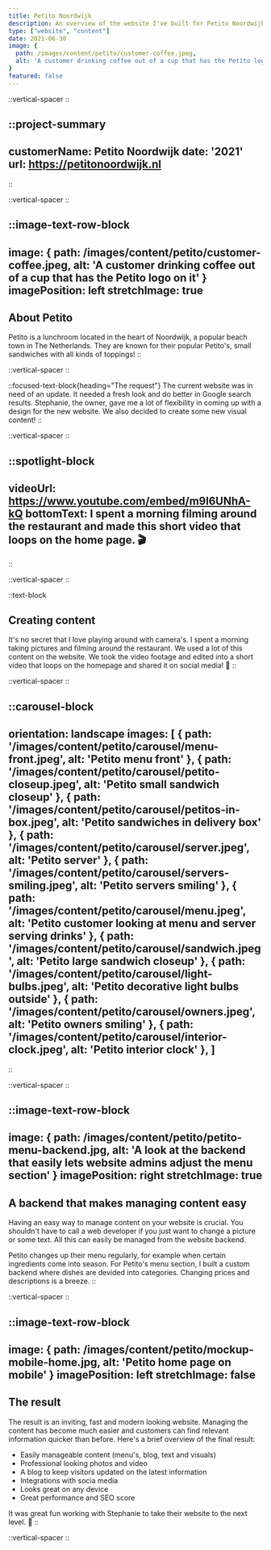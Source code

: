 ```yaml
---
title: Petito Noordwijk
description: An overview of the website I've built for Petito Noordwijk.
type: ["website", "content"]
date: 2021-06-30
image: {
  path: /images/content/petito/customer-coffee.jpeg,
  alt: 'A customer drinking coffee out of a cup that has the Petito logo on it'
}
featured: false
---
```


::vertical-spacer
::

::project-summary
---
customerName: Petito Noordwijk
date: '2021'
url: https://petitonoordwijk.nl
---
::

::vertical-spacer
::


::image-text-row-block
---
image: {
  path: /images/content/petito/customer-coffee.jpeg,
  alt: 'A customer drinking coffee out of a cup that has the Petito logo on it'
}
imagePosition: left
stretchImage: true
---
## About Petito
Petito is a lunchroom located in the heart of Noordwijk, a popular beach town in The Netherlands. They are known for their popular Petito's, small sandwiches with all kinds of toppings!
::

::vertical-spacer
::

::focused-text-block{heading="The request"}
The current website was in need of an update. It needed a fresh look and do better in Google search results. Stephanie, the owner, gave me a lot of flexibility in coming up with a design for the new website. We also decided to create some new visual content!
::

::vertical-spacer
::

::spotlight-block
---
videoUrl: https://www.youtube.com/embed/m9l6UNhA-kQ
bottomText: I spent a morning filming around the restaurant and made this short video that loops on the home page. 🎬
---
::

::vertical-spacer
::

::text-block
## Creating content
It's no secret that I love playing around with camera's. I spent a morning taking pictures and filming around the restaurant. We used a lot of this content on the website. We took the video footage and edited into a short video that loops on the homepage and shared it on social media! 📸
::

::vertical-spacer
::

::carousel-block
---
orientation: landscape
images: [
  {
    path: '/images/content/petito/carousel/menu-front.jpeg',
    alt: 'Petito menu front'
  },
  {
    path: '/images/content/petito/carousel/petito-closeup.jpeg',
    alt: 'Petito small sandwich closeup'
  },
  {
    path: '/images/content/petito/carousel/petitos-in-box.jpeg',
    alt: 'Petito sandwiches in delivery box'
  },
  {
    path: '/images/content/petito/carousel/server.jpeg',
    alt: 'Petito server'
  },
  {
    path: '/images/content/petito/carousel/servers-smiling.jpeg',
    alt: 'Petito servers smiling'
  },
  {
    path: '/images/content/petito/carousel/menu.jpeg',
    alt: 'Petito customer looking at menu and server serving drinks'
  },
  {
    path: '/images/content/petito/carousel/sandwich.jpeg',
    alt: 'Petito large sandwich closeup'
  },
  {
    path: '/images/content/petito/carousel/light-bulbs.jpeg',
    alt: 'Petito decorative light bulbs outside'
  },
  {
    path: '/images/content/petito/carousel/owners.jpeg',
    alt: 'Petito owners smiling'
  },
  {
    path: '/images/content/petito/carousel/interior-clock.jpeg',
    alt: 'Petito interior clock'
  },
  ]
---
::





::vertical-spacer
::

::image-text-row-block
---
image: {
  path: /images/content/petito/petito-menu-backend.jpg,
  alt: 'A look at the backend that easily lets website admins adjust the menu section'
}
imagePosition: right
stretchImage: true
---
## A backend that makes managing content easy
Having an easy way to manage content on your website is crucial. You shouldn't have to call a web developer if you just want to change a picture or some text. All this can easily be managed from the website backend.

Petito changes up their menu regularly, for example when certain ingredients come into season. For Petito's menu section, I built a custom backend where dishes are devided into categories. Changing prices and descriptions is a breeze.
::

::vertical-spacer
::

::image-text-row-block
---
image: {
  path: /images/content/petito/mockup-mobile-home.jpg,
  alt: 'Petito home page on mobile'
}
imagePosition: left
stretchImage: false
---
## The result

 The result is an inviting, fast and modern looking website. Managing the content has become much easier and customers can find relevant information quicker than before. Here's a brief overview of the final result:

- Easily manageable content (menu's, blog, text and visuals)
- Professional looking photos and video
- A blog to keep visitors updated on the latest information
- Integrations with socia media
- Looks great on any device
- Great performance and SEO score

It was great fun working with Stephanie to take their website to the next level. 💪
::

::vertical-spacer
::